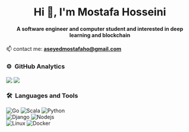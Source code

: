 <!--
**Aseyed/Aseyed** is a ✨ _special_ ✨ repository because its `README.md` (this file) appears on your GitHub profile.

Here are some ideas to get you started:

- 🔭 I’m currently working on ...
- 🌱 I’m currently learning ...
- 👯 I’m looking to collaborate on ...
- 🤔 I’m looking for help with ...
- 💬 Ask me about ...
- 📫 How to reach me: ...
- 😄 Pronouns: ...
- ⚡ Fun fact: ...
-->


<h1 align="center">Hi 👋, I'm Mostafa Hosseini</h1>
<h4 align="center">A software engineer and computer student and interested in deep learning and blockchain</h4>
<h4 align="center"></h4>


📫 contact me: **aseyedmostafaho@gmail.com**


### ⚙️ &nbsp;GitHub Analytics
<p>
  <img align="center" src="https://github-readme-stats.vercel.app/api?username=Aseyed&theme=vue-dark&show_icons=true&count_private=true&include_all_commits=true&hide_border=true">
  <img align="center" src="https://github-readme-stats.vercel.app/api/top-langs/?username=Aseyed&theme=vue-dark&layout=compact&hide_border=true">
</p>

<!-- 
<p align="right">
<code><img height="20" src="https://raw.githubusercontent.com/github/explore/80688e429a7d4ef2fca1e82350fe8e3517d3494d/topics/go/go.png"></code>
<code><img height="20" src="https://raw.githubusercontent.com/github/explore/80688e429a7d4ef2fca1e82350fe8e3517d3494d/topics/scala/scala.png"></code>
<code><img height="20" src="https://raw.githubusercontent.com/github/explore/80688e429a7d4ef2fca1e82350fe8e3517d3494d/topics/javascript/javascript.png"></code>
<code><img height="20" src="https://raw.githubusercontent.com/github/explore/80688e429a7d4ef2fca1e82350fe8e3517d3494d/topics/python/python.png"></code>
</p>
 -->



### 🛠 &nbsp;Languages and Tools

![Go](https://img.shields.io/badge/-Go-29beb0?style=for-the-badge&logo=go&logoColor=ffffff)
![Scala](https://img.shields.io/badge/-Scala-DE3423?style=for-the-badge&logo=scala&logoColor=ffffff)
![Python](http://img.shields.io/badge/-Python-4B8BBE?style=for-the-badge&logo=python&logoColor=ffffff)
<br>
![Django](https://img.shields.io/badge/-Django-092e20?style=for-the-badge&logo=Django&logoColor=ffffff)
![Nodejs](https://img.shields.io/badge/-Nodejs-339933?style=for-the-badge&logo=Node.js&logoColor=ffffff)
</br>
![Linux](http://img.shields.io/badge/-Linux-0078D6?style=for-the-badge&logo=linux&logoColor=ffffff)
![Docker](http://img.shields.io/badge/-Docker-0db7ed?style=for-the-badge&logo=Docker&logoColor=ffffff)
<br/>

